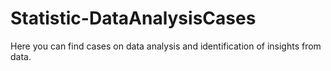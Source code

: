 # Statistic-DataAnalysisCases
Here you can find cases on data analysis and identification of insights from data.
